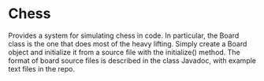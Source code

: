 # Chess
Provides a system for simulating chess in code. In particular, the Board class is the one that does most of the heavy lifting. Simply create
a Board object and initialize it from a source file with the initialize() method. The format of board source files is described in
the class Javadoc, with example text files in the repo.
